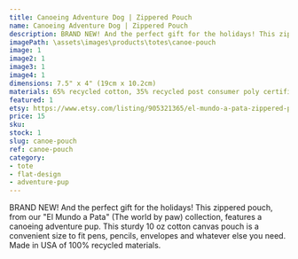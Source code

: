 ```yaml
---
title: Canoeing Adventure Dog | Zippered Pouch
name: Canoeing Adventure Dog | Zippered Pouch
description: BRAND NEW! And the perfect gift for the holidays! This zippered pouch, from our "El Mundo a Pata" (The world by paw) collection, features a canoeing adventure pup. This sturdy 10 oz cotton canvas pouch is a convenient size to fit pens, pencils, envelopes and whatever else you need.
imagePath: \assets\images\products\totes\canoe-pouch
image: 1
image2: 1
image3: 1
image4: 1
dimensions: 7.5" x 4" (19cm x 10.2cm)
materials: 65% recycled cotton, 35% recycled post consumer poly certified
featured: 1
etsy: https://www.etsy.com/listing/905321365/el-mundo-a-pata-zippered-pouch-adventure
price: 15
sku: 
stock: 1
slug: canoe-pouch
ref: canoe-pouch
category:
- tote
- flat-design
- adventure-pup
---
```

BRAND NEW! And the perfect gift for the holidays! This zippered pouch, from our "El Mundo a Pata" (The world by paw) collection, features a canoeing adventure pup. This sturdy 10 oz cotton canvas pouch is a convenient size to fit pens, pencils, envelopes and whatever else you need. Made in USA of 100% recycled materials.
